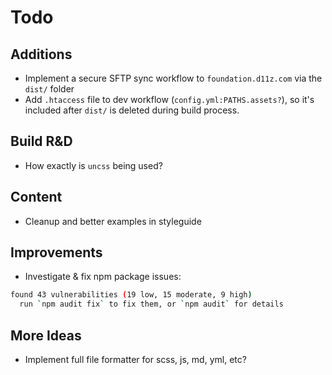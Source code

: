 # Todo

## Additions

- Implement a secure SFTP sync workflow to `foundation.d11z.com` via the `dist/` folder
- Add `.htaccess` file to dev workflow (`config.yml:PATHS.assets?`), so it's included after `dist/` is deleted during build process.

## Build R&D

- How exactly is `uncss` being used?

## Content

- Cleanup and better examples in styleguide

## Improvements

- Investigate & fix npm package issues:

```bash
found 43 vulnerabilities (19 low, 15 moderate, 9 high)
  run `npm audit fix` to fix them, or `npm audit` for details
```

## More Ideas

- Implement full file formatter for scss, js, md, yml, etc?

